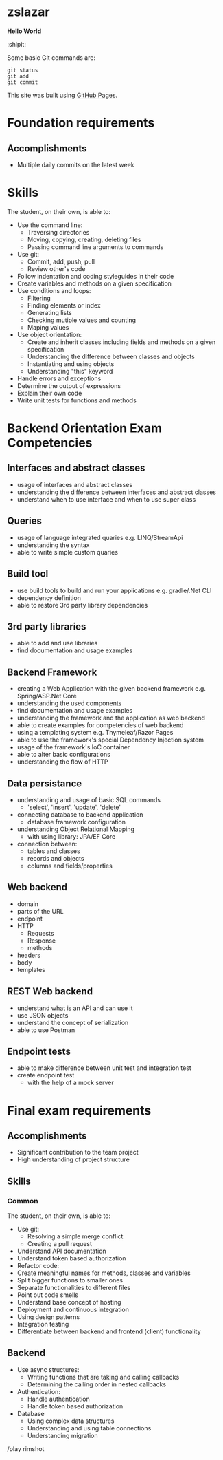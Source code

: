 # zslazar

**Hello World**

:shipit:

Some basic Git commands are:
```
git status
git add
git commit
```

This site was built using [GitHub Pages](https://pages.github.com/).

# Foundation requirements

## Accomplishments
* Multiple daily commits on the latest week

# Skills
The student, on their own, is able to:

* Use the command line:
	* Traversing directories
	* Moving, copying, creating, deleting files
	* Passing command line arguments to commands
* Use git:
	* Commit, add, push, pull
	* Review other's code
* Follow indentation and coding styleguides in their code
* Create variables and methods on a given specification
* Use conditions and loops:
	* Filtering
	* Finding elements or index
	* Generating lists
	* Checking mutiple values and counting
	* Maping values
* Use object orientation:
	* Create and inherit classes including fields and methods on a given specification
	* Understanding the difference between classes and objects
	* Instantiating and using objects
	* Understanding "this" keyword
* Handle errors and exceptions
* Determine the output of expressions
* Explain their own code
* Write unit tests for functions and methods


# Backend Orientation Exam Competencies

## Interfaces and abstract classes
* usage of interfaces and abstract classes
* understanding the difference between interfaces and abstract classes
* understand when to use interface and when to use super class

## Queries
* usage of language integrated quaries e.g. LINQ/StreamApi
* understanding the syntax
* able to write simple custom quaries

## Build tool
* use build tools to build and run your applications e.g. gradle/.Net CLI
* dependency definition
* able to restore 3rd party library dependencies

## 3rd party libraries
* able to add and use libraries
* find documentation and usage examples

## Backend Framework
* creating a Web Application with the given backend framework e.g. Spring/ASP.Net Core
* understanding the used components
* find documentation and usage examples
* understanding the framework and the application as web backend
* able to create examples for competencies of web backend
* using a templating system e.g. Thymeleaf/Razor Pages
* able to use the framework's special Dependency Injection system
* usage of the framework's IoC container
* able to alter basic configurations
* understanding the flow of HTTP

## Data persistance
* understanding and usage of basic SQL commands
	* 'select', 'insert', 'update', 'delete'
* connecting database to backend application
	* database framework configuration
* understanding Object Relational Mapping
	* with using library: JPA/EF Core
* connection between:
	* tables and classes
	* records and objects
	* columns and fields/properties

## Web backend
* domain
* parts of the URL
* endpoint
* HTTP
	* Requests
	* Response
	* methods
* headers
* body
* templates

## REST Web backend
* understand what is an API and can use it
* use JSON objects
* understand the concept of serialization
* able to use Postman

## Endpoint tests
* able to make difference between unit test and integration test
* create endpoint test
	* with the help of a mock server


# Final exam requirements

## Accomplishments
* Significant contribution to the team project
* High understanding of project structure

## Skills
### Common
The student, on their own, is able to:

* Use git:
	* Resolving a simple merge conflict
	* Creating a pull request
* Understand API documentation
* Understand token based authorization
* Refactor code:
* Create meaningful names for methods, classes and variables
* Split bigger functions to smaller ones
* Separate functionalities to different files
* Point out code smells
* Understand base concept of hosting
* Deployment and continuous integration
* Using design patterns
* Integration testing
* Differentiate between backend and frontend (client) functionality

## Backend
* Use async structures:
	* Writing functions that are taking and calling callbacks
	* Determining the calling order in nested callbacks
* Authentication:
	* Handle authentication
	* Handle token based authorization
* Database
	* Using complex data structures
	* Understanding and using table connections
	* Understanding migration
	
/play rimshot


